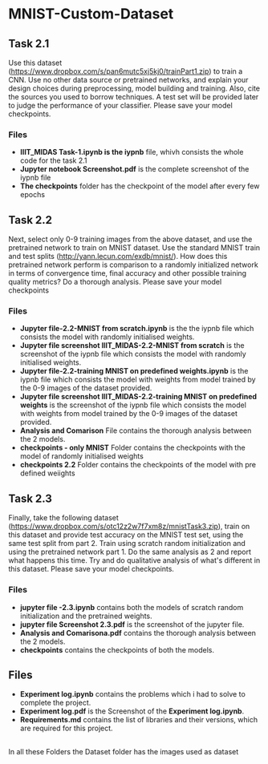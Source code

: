 # MNIST-Custom-Dataset

## Task 2.1 
Use this dataset (https://www.dropbox.com/s/pan6mutc5xj5kj0/trainPart1.zip) to train a CNN. Use no other data source or pretrained networks, and explain your design choices
during preprocessing, model building and training. Also, cite the sources you used to borrow techniques. A test set will be provided later to judge the performance of your
classifier. Please save your model checkpoints. 

### Files
- **IIIT_MIDAS Task-1.ipynb is the iypnb** file, whivh consists the whole code for the task 2.1
- **Jupyter notebook Screenshot.pdf** is the complete screenshot of the iypnb file
- **The checkpoints** folder has the checkpoint of the model after every few epochs
 
## Task 2.2
Next, select only 0-9 training images from the above dataset, and use the pretrained network to train on MNIST dataset. Use the standard MNIST train and test splits
(http://yann.lecun.com/exdb/mnist/). How does this pretrained network perform is comparison to a randomly initialized network in terms of convergence time, final
accuracy and other possible training quality metrics? Do a thorough analysis. Please save your model checkpoints

### Files
- **Jupyter file-2.2-MNIST from scratch.ipynb** is the the iypnb file which consists the model with randomly initialised weights.
- **Jupyter file screenshot  IIIT_MIDAS-2.2-MNIST from scratch** is the screenshot of the iypnb file which consists the model with randomly initialised weights.
- **Jupyter file-2.2-training MNIST on predefined weights.ipynb** is the iypnb file which consists the model with weights from model trained by the 0-9 images of the dataset provided.
- **Jupyter file screenshot IIIT_MIDAS-2.2-training MNIST on predefined weights** is the screenshot of the iypnb file which consists the model with weights from model trained by the 0-9 images of the dataset provided.
- **Analysis and Comarison** File contains the thorough analysis between the 2 models.
- **checkpoints - only MNIST** Folder contains the checkpoints with the model of randomly initialised weights
- **checkpoints 2.2** Folder contains the checkpoints of the model with pre defined weiights

## Task 2.3
Finally, take the following dataset (https://www.dropbox.com/s/otc12z2w7f7xm8z/mnistTask3.zip), train on this dataset and provide test accuracy on the MNIST test set, using the same test split from part 2. Train
using scratch random initialization and using the pretrained network part 1. Do the same analysis as 2 and report what happens this time. Try and do qualitative analysis of what's
different in this dataset. Please save your model checkpoints. 

### Files
- **jupyter file -2.3.ipynb** contains both the models of scratch random initialization and the pretrained weights.
- **jupyter file Screenshot 2.3.pdf** is the screenshot of the jupyter file.
- **Analysis and Comarisona.pdf** contains the thorough analysis between the 2 models.
- **checkpoints** contains the checkpoints of both the models. 

## Files

- **Experiment log.ipynb** contains the problems which i had to solve to complete the project.
- **Experiment log.pdf** is the Screenshot of the **Experiment log.ipynb**.
- **Requirements.md** contains the list of libraries and their versions, which are required for this project.

##

In all these Folders the Dataset folder has the images used as dataset
